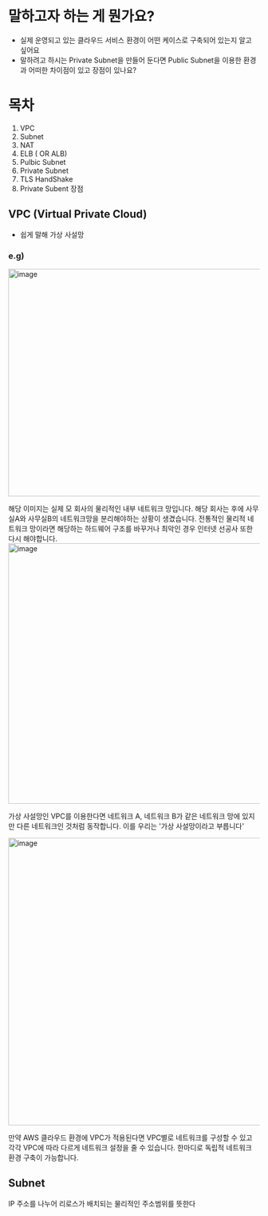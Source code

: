 # 말하고자 하는 게 뭔가요?
 - 실제 운영되고 있는 클라우드 서비스 환경이 어떤 케이스로 구축되어 있는지 알고 싶어요
 - 말하려고 하시는 Private Subnet을 만들어 둔다면 Public Subnet을 이용한 환경과 어떠한 차이점이 있고 장점이 있나요?
# 목차
 1. VPC
 2. Subnet
 3. NAT
 4. ELB ( OR ALB)
 5. Pulbic Subnet
 6. Private Subnet
 7. TLS HandShake
 8. Private Subent 장점

## VPC (Virtual Private Cloud) 
 - 쉽게 말해 가상 사설망
### e.g)
<img width="720" height="455" alt="image" src="https://github.com/user-attachments/assets/eb0ffc42-4cac-4d2f-95e6-adfab72cdbd6" />

해당 이미지는 실제 모 회사의 물리적인 내부 네트워크 망입니다. 
해당 회사는 후에 사무실A와 사무실B의 네트워크망을 분리해야하는 상황이 생겼습니다. 전통적인 물리적 네트워크 망이라면 해당하는 하드웨어 구조를 바꾸거나 
최악인 경우 인터넷 선공사 또한 다시 해야합니다.
<img width="720" height="521" alt="image" src="https://github.com/user-attachments/assets/3e12cd4e-4a15-493e-b3af-b14b6850ef5f" />

가상 사설망인 VPC를 이용한다면 네트워크 A, 네트워크 B가 같은 네트워크 망에 있지만 다른 네트워크인 것처럼 동작합니다. 이를 우리는 '가상 사설망이라고 부릅니다'

<img width="720" height="575" alt="image" src="https://github.com/user-attachments/assets/9ab08214-c57c-4259-add6-8aebcb192c79" />

만약 AWS 클라우드 환경에 VPC가 적용된다면 VPC별로 네트워크를 구성할 수 있고 각각 VPC에 따라 다르게 네트워크 설정을 줄 수 있습니다.
한마디로 독립적 네트워크 환경 구축이 가능합니다.

## Subnet
IP 주소를 나누어 리로스가 배치되는 물리적인 주소범위를 뜻한다



